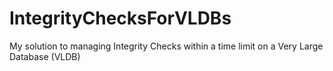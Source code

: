 # IntegrityChecksForVLDBs
My solution to managing Integrity Checks within a time limit on a Very Large Database (VLDB)

